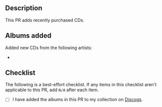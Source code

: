 ## Description

This PR adds recently purchased CDs.

## Albums added

Added new CDs from the following artists:

- 

<h2 id="checklist">Checklist</h2>

The following is a best-effort checklist. If any items in this checklist aren't applicable to this PR, add `N/A` after each item.

- [ ] I have added the albums in this PR to my collection on [Discogs](https://www.discogs.com/user/080f53/collection).
